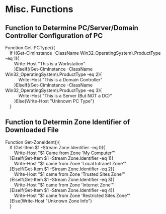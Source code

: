 # Misc. Functions

## Function to Determine PC/Server/Domain Controller Configuration of PC
<p>Function Get-PCType(){
<br>&emsp;If ((Get-CimInstance -ClassName Win32_OperatingSystem).ProductType -eq 1){
<br>&emsp;&emsp;Write-Host "This is a Workstation"
<br>&emsp;&emsp;}ElseIf((Get-CimInstance -ClassName Win32_OperatingSystem).ProductType -eq 2){
<br>&emsp;&emsp;&emsp;Write-Host "This is a Domain Controller"
<br>&emsp;&emsp;}ElseIf((Get-CimInstance -ClassName Win32_OperatingSystem).ProductType -eq 3){
<br>&emsp;&emsp;&emsp;Write-Host "This is a Server (But NOT a DC)"
<br>&emsp;&emsp;}Else(Write-Host "Unknown PC Type")
<br>&emsp;}

## Function to Determin Zone Identifier of Downloaded File
<p>Function Get-ZoneIdent(){
<br>&emsp;If (Get-Item $1 -Stream Zone.Identifier -eq 0){
<br>&emsp;&emsp;Write-Host "$1 Came from Zone 'My Computer'"
<br>&emsp;}ElseIf(Get-Item $1 -Stream Zone.Identifier -eq 1){
<br>&emsp;&emsp;Write-Host "$1 came from Zone 'Local Intranet Zone'"
<br>&emsp;}ElseIf(Get-Item $1 -Stream Zone.Identifier -eq 2){
<br>&emsp;&emsp;Write-Host "$1 came from Zone 'Trusted Sites Zone'"
<br>&emsp;}ElseIf(Get-Item $1 -Stream Zone.Identifier -eq 3){
<br>&emsp;&emsp;Write-Host "$1 came from Zone 'Internet Zone'" 
<br>&emsp;}ElseIf(Get-Item $1 -Stream Zone.Identifier -eq 4){
<br>&emsp;&emsp;Write-Host "$1 came from Zone 'Restricted Sites Zone'" 
<br>&emsp;}Else(Write-Host "Unknown Zone Info")
<br>&emsp;}
